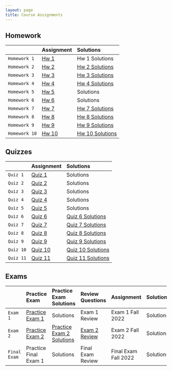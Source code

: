 ```yaml
---
layout: page
title: Course Assignments
---
```


## Homework

|             | Assignment | Solutions  |
|:------------|:-----------|:-----------|
| `Homework 1`| <a href = "{{ site.baseurl }}/CourseMaterials/Homework/Hw_1_FALL_2022.pdf">Hw 1</a> | Hw 1 Solutions |
| `Homework 2`| <a href = "{{ site.baseurl }}/CourseMaterials/Homework/Hw_2_FALL_2022.pdf">Hw 2</a> | <a href = "{{ site.baseurl }}/CourseMaterials/Homework/Hw_2_Solutions_FALL_2022.pdf">Hw 2 Solutions</a> |
| `Homework 3`| <a href = "{{ site.baseurl }}/CourseMaterials/Homework/Hw_3_FALL_2022.pdf">Hw 3</a> | <a href = "{{ site.baseurl }}/CourseMaterials/Homework/Hw_3_Solutions_FALL_2022.pdf">Hw 3 Solutions</a> |
| `Homework 4`| <a href = "{{ site.baseurl }}/CourseMaterials/Homework/Hw_4_FALL_2022.pdf">Hw 4</a> | <a href = "{{ site.baseurl }}/CourseMaterials/Homework/Hw_4_Solutions_FALL_2022.pdf">Hw 4 Solutions</a> |
| `Homework 5`| <a href = "{{ site.baseurl }}/CourseMaterials/Homework/Hw_5_FALL_2022.pdf">Hw 5</a> | Solutions  |
| `Homework 6`| <a href = "{{ site.baseurl }}/CourseMaterials/Homework/Hw_6_FALL_2022.pdf">Hw 6</a> | Solutions  |
| `Homework 7`| <a href = "{{ site.baseurl }}/CourseMaterials/Homework/Hw_7_Fall_2022.pdf">Hw 7</a> | <a href = "{{ site.baseurl }}/CourseMaterials/Homework/Hw-7-SolutionsFALL2022.pdf">Hw 7 Solutions</a> |
| `Homework 8`| <a href = "{{ site.baseurl }}/CourseMaterials/Homework/Hw_8_Fall_2022.pdf">Hw 8</a> | <a href = "{{ site.baseurl }}/CourseMaterials/Homework/Hw_8_Solutions_FALL_2022.pdf">Hw 8 Solutions</a> |
| `Homework 9`| <a href = "{{ site.baseurl }}/CourseMaterials/Homework/Hw_9_Fall_2022.pdf">Hw 9</a> | <a href = "{{ site.baseurl }}/CourseMaterials/Homework/Hw_9_Solutions_Fall_2022.pdf">Hw 9 Solutions</a> |
| `Homework 10`| <a href = "{{ site.baseurl }}/CourseMaterialsHomework/Hw_10_Fall_Solutions_2022.pdf">Hw 10</a> | <a href = "{{ site.baseurl }}/CourseMaterials/Homework/Hw_10_Solutions_FALL_2022.pdf">Hw 10 Solutions</a> |

## Quizzes

|          | Assignment | Solutions |
|:---------|:-----------|:----------|
| `Quiz 1` | <a href = "{{ site.baseurl }}/CourseMaterials/Quiz/Quiz_1_FALL_2022.pdf">Quiz 1</a> | Solutions |
| `Quiz 2` | <a href = "{{ site.baseurl }}/CourseMaterials/Quiz/Quiz_2_FALL_2022.pdf">Quiz 2</a> | Solutions |
| `Quiz 3` | <a href = "{{ site.baseurl }}/CourseMaterials/Quiz/Quiz_3_FALL_2022.pdf">Quiz 3</a> | Solutions |
| `Quiz 4` | <a href = "{{ site.baseurl }}/CourseMaterials/Quiz/Quiz_4_FALL_2022.pdf">Quiz 4</a> | Solutions |
| `Quiz 5` | <a href = "{{ site.baseurl }}/CourseMaterials/Quiz/Quiz_5_FALL_2022.pdf">Quiz 5</a> | Solutions |
| `Quiz 6` | <a href = "{{ site.baseurl }}/CourseMaterials/Quiz/Quiz_6_FALL_2022.pdf">Quiz 6</a> | <a href = "{{ site.baseurl }}/CourseMaterials/Quiz/Quiz_6_Solutions_FALL_2022.pdf">Quiz 6 Solutions</a> |
| `Quiz 7` | <a href = "{{ site.baseurl }}/CourseMaterials/Quiz/Quiz_7_FALL_2022.pdf">Quiz 7</a> | <a href = "{{ site.baseurl }}/CourseMaterials/Quiz/Quiz_7_Solutions_FALL_2022.pdf">Quiz 7 Solutions</a> |
| `Quiz 8` | <a href = "{{ site.baseurl }}/CourseMaterials/Quiz/Quiz_8_Fall_2022.pdf">Quiz 8</a> | <a href = "{{ site.baseurl }}/CourseMaterials/Quiz/Quiz_8_Solutions_Fall_2022.pdf">Quiz 8 Solutions</a> |
| `Quiz 9` | <a href = "{{ site.baseurl }}/CourseMaterials/Quiz/Quiz_9_Fall_2022.pdf">Quiz 9</a> | <a href = "{{ site.baseurl }}/CourseMaterials/Quiz/Quiz_9_Solutions_Fall_2022.pdf">Quiz 9 Solutions</a> |
| `Quiz 10` | <a href = "{{ site.baseurl }}/CourseMaterials/Quiz/Quiz_10_Fall_2022.pdf">Quiz 10</a> | <a href = "{{ site.baseurl }}/CourseMaterials/Quiz/Quiz_10_Solutions_Fall_2022.pdf">Quiz 10 Solutions</a> |
| `Quiz 11` | <a href = "{{ site.baseurl }}/CourseMaterials/Quiz/Quiz_11_FALL_2022.pdf">Quiz 11</a> | <a href = "{{ site.baseurl }}/CourseMaterials/Quiz/Quiz_11_Solutions_Fall_2022.pdf">Quiz 11 Solutions</a> |

## Exams

|          | Practice Exam | Practice Exam Solutions | Review Questions | Assignment | Solutions |
|:---------|:--------------|:------------------------|:-----------------|:-----------|:----------|
| `Exam 1` | <a href = "{{ site.baseurl }}/CourseMaterials/Exams/Exam_1_Spring_2022.pdf">Practice Exam 1</a> | Solutions | Exam 1 Review | Exam 1 Fall 2022  | Solutions |
| `Exam 2` | <a href = "{{ site.baseurl }}/CourseMaterials/Exams/Exam_2_Spring_2022.pdf">Practice Exam 2</a> | <a href = "{{ site.baseurl }}/CourseMaterials/Exams/Exam_2_Solutions_Spring_2022.pdf">Practice Exam 2 Solutions</a> | <a href = "{{ site.baseurl }}/CourseMaterials/Exams/Exam_2_Review_FALL_2022.pdf">Exam 2 Review</a> |Exam 2 Fall 2022  | Solutions |
| `Final Exam` | Practice Final Exam 1 | Solutions | Final Exam Review | Final Exam Fall 2022  | Solutions |